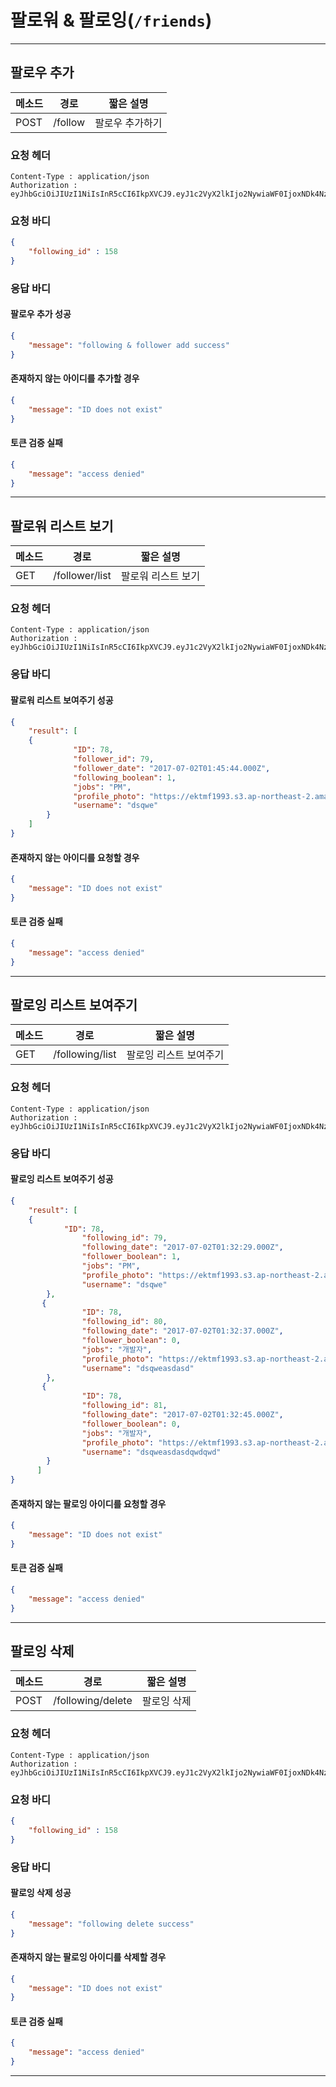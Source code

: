 # 팔로워 & 팔로잉(`/friends`)
---
## 팔로우 추가

메소드 | 경로 | 짧은 설명
--- | --- | ---
POST | /follow | 팔로우 추가하기

### 요청 헤더
~~~
Content-Type : application/json
Authorization : eyJhbGciOiJIUzI1NiIsInR5cCI6IkpXVCJ9.eyJ1c2VyX2lkIjo2NywiaWF0IjoxNDk4Nzg1NTA3LCJleHAiOjE1MDEzNzc1MDd9.UPaZF1eLlc_6CN6VkJpPMsIT6ktbg30CpuYhTQSG80M
~~~
### 요청 바디
```json
{
	"following_id" : 158
}
```
### 응답 바디
#### 팔로우 추가 성공
```json
{
    "message": "following & follower add success"
}
```
#### 존재하지 않는 아이디를 추가할 경우
```json
{
    "message": "ID does not exist"
}
```
#### 토큰 검증 실패
```json
{
    "message": "access denied"
}
```
---
## 팔로워 리스트 보기

메소드 | 경로 | 짧은 설명
--- | --- | ---
GET | /follower/list | 팔로워 리스트 보기

### 요청 헤더
~~~
Content-Type : application/json
Authorization : eyJhbGciOiJIUzI1NiIsInR5cCI6IkpXVCJ9.eyJ1c2VyX2lkIjo2NywiaWF0IjoxNDk4Nzg1NTA3LCJleHAiOjE1MDEzNzc1MDd9.UPaZF1eLlc_6CN6VkJpPMsIT6ktbg30CpuYhTQSG80M
~~~

### 응답 바디
#### 팔로워 리스트 보여주기 성공
```json
{
	"result": [
	{
              "ID": 78,
              "follower_id": 79,
              "follower_date": "2017-07-02T01:45:44.000Z",
              "following_boolean": 1,
              "jobs": "PM",
              "profile_photo": "https://ektmf1993.s3.ap-northeast-2.amazonaws.com/1495374643112.jpg",
              "username": "dsqwe"
        }
    ]
}
```
#### 존재하지 않는 아이디를 요청할 경우
```json
{
    "message": "ID does not exist"
}
```
#### 토큰 검증 실패
```json
{
    "message": "access denied"
}
```
---
## 팔로잉 리스트 보여주기

메소드 | 경로 | 짧은 설명
--- | --- | ---
GET | /following/list | 팔로잉 리스트 보여주기

### 요청 헤더
~~~
Content-Type : application/json
Authorization : eyJhbGciOiJIUzI1NiIsInR5cCI6IkpXVCJ9.eyJ1c2VyX2lkIjo2NywiaWF0IjoxNDk4Nzg1NTA3LCJleHAiOjE1MDEzNzc1MDd9.UPaZF1eLlc_6CN6VkJpPMsIT6ktbg30CpuYhTQSG80M
~~~

### 응답 바디
#### 팔로잉 리스트 보여주기 성공
```json
{
	"result": [
	{
    		"ID": 78,
      	        "following_id": 79,
      	        "following_date": "2017-07-02T01:32:29.000Z",
      	        "follower_boolean": 1,
      	        "jobs": "PM",
      	        "profile_photo": "https://ektmf1993.s3.ap-northeast-2.amazonaws.com/1495374643112.jpg",
      	        "username": "dsqwe"
        },
       {
      	        "ID": 78,
       	        "following_id": 80,
      	        "following_date": "2017-07-02T01:32:37.000Z",
      	        "follower_boolean": 0,
      	        "jobs": "개발자",
      	        "profile_photo": "https://ektmf1993.s3.ap-northeast-2.amazonaws.com/1495374643112.jpg",
      	        "username": "dsqweasdasd"
        },
       {
      	        "ID": 78,
      	        "following_id": 81,
      	        "following_date": "2017-07-02T01:32:45.000Z",
      	        "follower_boolean": 0,
      	        "jobs": "개발자",
      	        "profile_photo": "https://ektmf1993.s3.ap-northeast-2.amazonaws.com/1495374643112.jpg",
      	        "username": "dsqweasdasdqwdqwd"
        }
      ]
}
```
#### 존재하지 않는 팔로잉 아이디를 요청할 경우
```json
{
    "message": "ID does not exist"
}
```
#### 토큰 검증 실패
```json
{
    "message": "access denied"
}
```
---

## 팔로잉 삭제

메소드 | 경로 | 짧은 설명
--- | --- | ---
POST | /following/delete | 팔로잉 삭제

### 요청 헤더
~~~
Content-Type : application/json
Authorization : eyJhbGciOiJIUzI1NiIsInR5cCI6IkpXVCJ9.eyJ1c2VyX2lkIjo2NywiaWF0IjoxNDk4Nzg1NTA3LCJleHAiOjE1MDEzNzc1MDd9.UPaZF1eLlc_6CN6VkJpPMsIT6ktbg30CpuYhTQSG80M
~~~
### 요청 바디
```json
{
	"following_id" : 158
}
```
### 응답 바디
#### 팔로잉 삭제 성공
```json
{
    "message": "following delete success"
}
```
#### 존재하지 않는 팔로잉 아이디를 삭제할 경우
```json
{
    "message": "ID does not exist"
}
```
#### 토큰 검증 실패
```json
{
    "message": "access denied"
}
```
---
